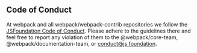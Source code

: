 Code of Conduct
---------------

At webpack and all webpack/webpack-contrib repositories we follow the
[JSFoundation Code of Conduct][1]. Please adhere to the guidelines there and
feel free to report any violation of them to the @webpack/core-team,
@webpack/documentation-team, or <conduct@js.foundation>.

[1]: https://github.com/openjs-foundation/code-and-learn/blob/master/CODE_OF_CONDUCT.md
